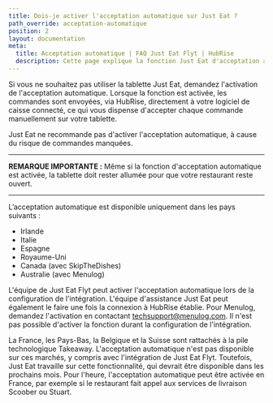 ```yaml
---
title: Dois-je activer l'acceptation automatique sur Just Eat ?
path_override: acceptation-automatique
position: 2
layout: documentation
meta:
  title: Acceptation automatique | FAQ Just Eat Flyt | HubRise
  description: Cette page explique la fonction Just Eat d'acceptation automatique à la connexion de Just Eat Flyt Bridge à HubRise.
---
```


Si vous ne souhaitez pas utiliser la tablette Just Eat, demandez l'activation de l'acceptation automatique. Lorsque la fonction est activée, les commandes sont envoyées, via HubRise, directement à votre logiciel de caisse connecté, ce qui vous dispense d'accepter chaque commande manuellement sur votre tablette.

Just Eat ne recommande pas d'activer l'acceptation automatique, à cause du risque de commandes manquées.

---

**REMARQUE IMPORTANTE :** Même si la fonction d'acceptation automatique est activée, la tablette doit rester allumée pour que votre restaurant reste ouvert.

---

L’acceptation automatique est disponible uniquement dans les pays suivants :

- Irlande
- Italie
- Espagne
- Royaume-Uni
- Canada (avec SkipTheDishes)
- Australie (avec Menulog)

L'équipe de Just Eat Flyt peut activer l'acceptation automatique lors de la configuration de l'intégration. L'équipe d'assistance Just Eat peut également le faire une fois la connexion à HubRise établie.
Pour Menulog, demandez l'activation en contactant techsupport@menulog.com. Il n'est pas possible d'activer la fonction durant la configuration de l'intégration.

La France, les Pays-Bas, la Belgique et la Suisse sont rattachés à la pile technologique Takeaway. L'acceptation automatique n'est pas disponible sur ces marchés, y compris avec l'intégration de Just Eat Flyt. Toutefois, Just Eat travaille sur cette fonctionnalité, qui devrait être disponible dans les prochains mois. Pour l'heure, l'acceptation automatique peut être activée en France, par exemple si le restaurant fait appel aux services de livraison Scoober ou Stuart.
